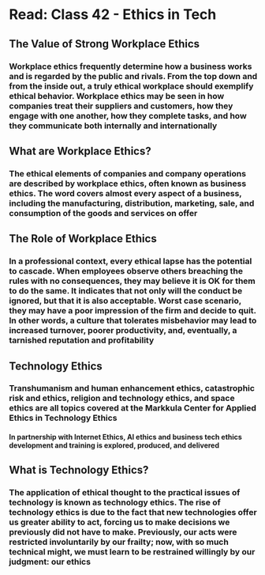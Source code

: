# Read: Class 42 - Ethics in Tech

## The Value of Strong Workplace Ethics

### Workplace ethics frequently determine how a business works and is regarded by the public and rivals. From the top down and from the inside out, a truly ethical workplace should exemplify ethical behavior. Workplace ethics may be seen in how companies treat their suppliers and customers, how they engage with one another, how they complete tasks, and how they communicate both internally and internationally

## What are Workplace Ethics?

### The ethical elements of companies and company operations are described by workplace ethics, often known as business ethics. The word covers almost every aspect of a business, including the manufacturing, distribution, marketing, sale, and consumption of the goods and services on offer

## The Role of Workplace Ethics

### In a professional context, every ethical lapse has the potential to cascade. When employees observe others breaching the rules with no consequences, they may believe it is OK for them to do the same. It indicates that not only will the conduct be ignored, but that it is also acceptable. Worst case scenario, they may have a poor impression of the firm and decide to quit. In other words, a culture that tolerates misbehavior may lead to increased turnover, poorer productivity, and, eventually, a tarnished reputation and profitability

## Technology Ethics

### Transhumanism and human enhancement ethics, catastrophic risk and ethics, religion and technology ethics, and space ethics are all topics covered at the Markkula Center for Applied Ethics in Technology Ethics

#### In partnership with Internet Ethics, AI ethics and business tech ethics development and training is explored, produced, and delivered

## What is Technology Ethics?

### The application of ethical thought to the practical issues of technology is known as technology ethics. The rise of technology ethics is due to the fact that new technologies offer us greater ability to act, forcing us to make decisions we previously did not have to make. Previously, our acts were restricted involuntarily by our frailty; now, with so much technical might, we must learn to be restrained willingly by our judgment: our ethics
